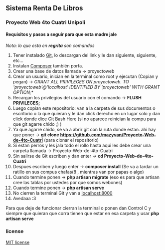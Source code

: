 ## Sistema Renta De Libros

### Proyecto Web 4to Cuatri Unipoli

#### Requisitos y pasos a seguir para que esta madre jale
_Nota: lo que esta en **regrita** son comandos_
  1. Tener instalado [Git](https://git-scm.com/download/win), lo descargan del link y le dan siguiente, siguiente, etc...
  2. Instalan [Composer](https://getcomposer.org/Composer-Setup.exe) también porfa.
  3. Crear una base de datos llamada -> proyectoweb
  4. Crear un usuario, inician en la terminal como root y ejecutan (Copian y pegan) -> **GRANT ALL PRIVILEGES ON proyectoweb.* TO 'proyectoweb'@'localhost' IDENTIFIED BY 'proyectoweb' WITH GRANT OPTION;**
  5. Recargan los privilegios del usuario con el comando -> **FLUSH PRIVILEGES;**
  6. Luego copian este repositorio: van a la carpeta de sus documentos o escritorio o la que quieran y le dan click derecho en un lugar solo y dan click donde dice Git Bash Here (si no aparece reinician la compu para que git agarre chido ;) )
  7. Ya que agarre chido, se va a abrir git con la ruta donde estan. ahi hay que poner -> **git clone https://github.com/mazyvan/Proyecto-Web-de-4to-Cuatri** (para clonar el repositorio)
  8. Si estan perros y les jala todo el rollo hasta aqui les debe crear una carpeta llamada -> Proyecto-Web-de-4to-Cuatri
  9. Sin salirse de Git escriben y dan enter -> **cd Proyecto-Web-de-4to-Cuatri**
  10. Despues escriben y luego enter -> **composer install**   (Se va a tardar un ratillo en sus compus chafas(8 , mientras van por papas o algo)
  11. Cuando termine ponen -> **php artisan migrate** (eso es para que artisan cree las tablas por ustedes por que somos webones)
  11. Cuando termine ponen -> **php artisan serve**
  12. No cierren la terminal Git y van a [localhost:8000](http://localhost:8000)
  13. Avedaaa :3

Para que deje de funcionar cierran la terminal o ponen dan Control C y siempre que quieran que corra tienen que estar en esa carpeta y usar **php artisan serve**
### license

[MIT license](http://opensource.org/licenses/MIT)
